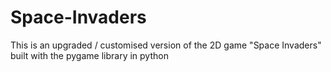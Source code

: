 # Space-Invaders
This is an upgraded / customised version of the 2D game "Space Invaders" built with the pygame library in python
